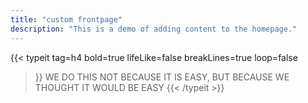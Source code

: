 ```yaml
---
title: "custom frontpage"
description: "This is a demo of adding content to the homepage."
---
```


{{< typeit 
  tag=h4
  bold=true
  lifeLike=false
  breakLines=true
  loop=false
>}}
WE DO THIS NOT BECAUSE IT IS EASY, BUT BECAUSE WE THOUGHT IT WOULD BE EASY
{{< /typeit >}}
